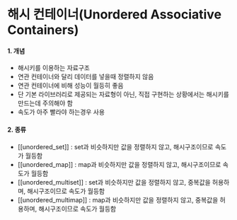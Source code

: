 # 해시 컨테이너(Unordered Associative Containers)

#### 1. 개념
- 해시키를 이용하는 자료구조
- 연관 컨테이너와 달리 데이터를 넣을때 정렬하지 않음
- 연관 컨테이너에 비해 성능이 월등히 좋음
- 단 기본 라이브러리로 제공되는 자료형이 아닌, 직접 구현하는 상황에서는 해시키를 만드는데 주의해야 함
- 속도가 아주 빨라야 하는경우 사용

#### 2. 종류
- [[unordered_set]] : set과 비슷하지만 값을 정렬하지 않고, 해시구조이므로 속도가 월등함
- [[unordered_map]] : map과 비슷하지만 값을 정렬하지 않고, 해시구조이므로 속도가 월등함
- [[unordered_multiset]] : set과 비슷하지만 값을 정렬하지 않고, 중복값을 허용하며, 해시구조이므로 속도가 월등함
- [[unordered_multimap]] : map과 비슷하지만 값을 정렬하지 않고, 중복값을 허용하며, 해시구조이므로 속도가 월등함